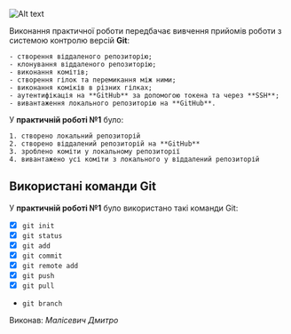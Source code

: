 ![Alt text](https://media.ztu.edu.ua/wp-content/uploads/2020/02/Group-6-1-1536x465.png)

Виконання практичної роботи передбачає вивчення прийомів роботи з системою контролю версій **Git**:

```
- створення віддаленого репозиторію;
- клонування віддаленого репозиторію;
- виконання комітів;
- створення гілок та перемикання між ними;
- виконання коміків в різних гілках;
- аутентифікація на **GitHub** за допомогою токена та через **SSH**;
- вивантаження локального репозиторію на **GitHub**.
```

У **практичній роботі №1** було:
```
1. створено локальний репозиторій
2. створено віддалений репозиторій на **GitHub**
3. зроблено коміти у локальному репозиторії 
4. вивантажено усі коміти з локального у віддалений репозиторій
```

## Використані команди **Git**
У **практичній роботі №1** було використано такі команди Git:
- [x] `git init`
- [x] `git status`
- [x] `git add`
- [x] `git commit`
- [x] `git remote add`
- [x] `git push`
- [x] `git pull`
- `git branch`

Виконав: _Малісевич Дмитро_
